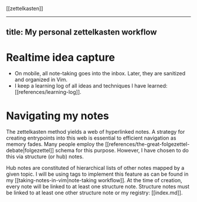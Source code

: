 [[zettelkasten]]

---
title: My personal zettelkasten workflow
---

# Realtime idea capture

- On mobile, all note-taking goes into the inbox. Later, they are sanitized and organized in Vim.
- I keep a learning log of all ideas and techniques I have learned: [[references/learning-log]].

# Navigating my notes

The zettelkasten method yields a web of hyperlinked notes. A strategy for creating entrypoints into this web is essential to efficient navigation as memory fades. Many people employ the [[references/the-great-folgezettel-debate|folgezettel]] schema for this purpose. However, I have chosen to do this via structure (or hub) notes.

Hub notes are constituted of hierarchical lists of other notes mapped by a given topic. I will be using tags to implement this feature as can be found in my [[taking-notes-in-vim|note-taking workflow]]. At the time of creation, every note will be linked to at least one structure note. Structure notes must be linked to at least one other structure note or my registry: [[index.md]].
